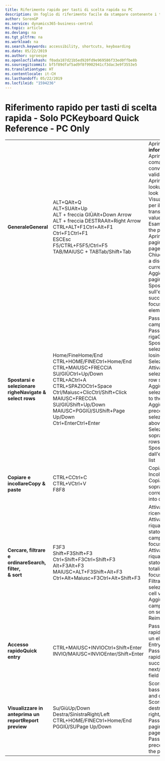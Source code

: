 ```yaml
---
title: Riferimento rapido per tasti di scelta rapida su PC
description: Un foglio di riferimento facile da stampare contenente i tasti di scelta rapida più utilizzati per utenti di PC.
author: SorenGP
ms.service: dynamics365-business-central
ms.topic: article
ms.devlang: na
ms.tgt_pltfrm: na
ms.workload: na
ms.search.keywords: accessibility, shortcuts, keyboarding
ms.date: 05/22/2019
ms.author: sgroespe
ms.openlocfilehash: f0ada187d21b5ed920fd9e969586f33ed0ffbe8b
ms.sourcegitcommit: bf5f89dfaf5ad9f8f9902941cf3dac3e9f3553e5
ms.translationtype: HT
ms.contentlocale: it-CH
ms.lasthandoff: 05/22/2019
ms.locfileid: "1594236"
---
```

# <a name="keyboard-quick-reference---pc-only"></a><span data-ttu-id="b5e01-103">Riferimento rapido per tasti di scelta rapida - Solo PC</span><span class="sxs-lookup"><span data-stu-id="b5e01-103">Keyboard Quick Reference - PC Only</span></span>

||||  
|----------------|-----------|----------------|
|<span data-ttu-id="b5e01-104">**Generale**</span><span class="sxs-lookup"><span data-stu-id="b5e01-104">**General**</span></span>|<span data-ttu-id="b5e01-105">ALT+Q</span><span class="sxs-lookup"><span data-stu-id="b5e01-105">Alt+Q</span></span><br /><span data-ttu-id="b5e01-106">ALT+SU</span><span class="sxs-lookup"><span data-stu-id="b5e01-106">Alt+Up</span></span><br /><span data-ttu-id="b5e01-107">ALT + freccia GIÙ</span><span class="sxs-lookup"><span data-stu-id="b5e01-107">Alt+Down Arrow</span></span><br /><span data-ttu-id="b5e01-108">ALT + freccia DESTRA</span><span class="sxs-lookup"><span data-stu-id="b5e01-108">Alt+Right Arrow</span></span><br /><span data-ttu-id="b5e01-109">CTRL+ALT+F1</span><span class="sxs-lookup"><span data-stu-id="b5e01-109">Ctrl+Alt+F1</span></span><br /><span data-ttu-id="b5e01-110">Ctrl+F1</span><span class="sxs-lookup"><span data-stu-id="b5e01-110">Ctrl+F1</span></span><br /><span data-ttu-id="b5e01-111">ESC</span><span class="sxs-lookup"><span data-stu-id="b5e01-111">Esc</span></span><br /><span data-ttu-id="b5e01-112">F5/CTRL+F5</span><span class="sxs-lookup"><span data-stu-id="b5e01-112">F5/Ctrl+F5</span></span><br /><span data-ttu-id="b5e01-113">TAB/MAIUSC + TAB</span><span class="sxs-lookup"><span data-stu-id="b5e01-113">Tab/Shift+Tab</span></span><br />|<span data-ttu-id="b5e01-114">Aprire la funzionalità delle **informazioni**</span><span class="sxs-lookup"><span data-stu-id="b5e01-114">Open **Tell me**</span></span><br /><span data-ttu-id="b5e01-115">Aprire la descrizione comando o l'errore di convalida</span><span class="sxs-lookup"><span data-stu-id="b5e01-115">Open tooltip or validation error</span></span><br /><span data-ttu-id="b5e01-116">Aprire un menu a discesa o lookup</span><span class="sxs-lookup"><span data-stu-id="b5e01-116">Open a drop-down or look up</span></span><br /><span data-ttu-id="b5e01-117">Visualizzare le transazioni per il valore calcolato</span><span class="sxs-lookup"><span data-stu-id="b5e01-117">See the transactions for calculated value</span></span><br /><span data-ttu-id="b5e01-118">Esaminare la pagina</span><span class="sxs-lookup"><span data-stu-id="b5e01-118">Inspect the page</span></span><br /><span data-ttu-id="b5e01-119">Aprire la Guida per la pagina</span><span class="sxs-lookup"><span data-stu-id="b5e01-119">Open help for the page</span></span><br /><span data-ttu-id="b5e01-120">Chiudere la pagina o il menu a discesa corrente</span><span class="sxs-lookup"><span data-stu-id="b5e01-120">Close the current page or drop-down</span></span><br /><span data-ttu-id="b5e01-121">Aggiornare/ricaricare la pagina</span><span class="sxs-lookup"><span data-stu-id="b5e01-121">Refresh/reload page</span></span><br /><span data-ttu-id="b5e01-122">Spostare lo stato attivo sull'elemento successivo/precedente</span><span class="sxs-lookup"><span data-stu-id="b5e01-122">Move focus to the next/previous element</span></span>|
|<span data-ttu-id="b5e01-123">**Spostarsi e<br />selezionare righe**</span><span class="sxs-lookup"><span data-stu-id="b5e01-123">**Navigate &<br />select rows**</span></span>| <span data-ttu-id="b5e01-124">Home/Fine</span><span class="sxs-lookup"><span data-stu-id="b5e01-124">Home/End</span></span><br /><span data-ttu-id="b5e01-125">CTRL+HOME/FINE</span><span class="sxs-lookup"><span data-stu-id="b5e01-125">Ctrl+Home/End</span></span> <br /><span data-ttu-id="b5e01-126">CTRL+MAIUSC+FRECCIA SU/GIÙ</span><span class="sxs-lookup"><span data-stu-id="b5e01-126">Ctrl+Up/Down</span></span><br /><span data-ttu-id="b5e01-127">CTRL+A</span><span class="sxs-lookup"><span data-stu-id="b5e01-127">Ctrl+A</span></span> <br /><span data-ttu-id="b5e01-128">CTRL+SPAZIO</span><span class="sxs-lookup"><span data-stu-id="b5e01-128">Ctrl+Space</span></span><br /><span data-ttu-id="b5e01-129">Ctrl/Maiusc+Clic</span><span class="sxs-lookup"><span data-stu-id="b5e01-129">Ctrl/Shift+Click</span></span><br /><span data-ttu-id="b5e01-130">MAIUSC+FRECCIA SU/GIÙ</span><span class="sxs-lookup"><span data-stu-id="b5e01-130">Shift+Up/Down</span></span><br /><span data-ttu-id="b5e01-131">MAIUSC+PGGIÙ/SU</span><span class="sxs-lookup"><span data-stu-id="b5e01-131">Shift+Page Up/Down</span></span><br /><span data-ttu-id="b5e01-132">Ctrl+Enter</span><span class="sxs-lookup"><span data-stu-id="b5e01-132">Ctrl+Enter</span></span>| <span data-ttu-id="b5e01-133">Passare al primo/ultimo campo</span><span class="sxs-lookup"><span data-stu-id="b5e01-133">Go to first/last field</span></span><br /><span data-ttu-id="b5e01-134">Passare alla prima/ultima riga</span><span class="sxs-lookup"><span data-stu-id="b5e01-134">Go to first/last row</span></span><br /><span data-ttu-id="b5e01-135">Spostarsi senza perdere la selezione</span><span class="sxs-lookup"><span data-stu-id="b5e01-135">Navigate without losing selection</span></span><br /><span data-ttu-id="b5e01-136">Selezionare tutto</span><span class="sxs-lookup"><span data-stu-id="b5e01-136">Select all</span></span><br /><span data-ttu-id="b5e01-137">Attivare/disattivare la selezione delle righe</span><span class="sxs-lookup"><span data-stu-id="b5e01-137">Toggle row selection</span></span><br /> <span data-ttu-id="b5e01-138">Aggiungere le righe alla selezione</span><span class="sxs-lookup"><span data-stu-id="b5e01-138">Add the row/rows to the selection</span></span><br /><span data-ttu-id="b5e01-139">Aggiungere la riga precedente/successiva alla selezione</span><span class="sxs-lookup"><span data-stu-id="b5e01-139">Add row above/below to selection</span></span><br /><span data-ttu-id="b5e01-140">Selezionare righe visibili sopra/sotto</span><span class="sxs-lookup"><span data-stu-id="b5e01-140">Select visible rows above/below</span></span> <br /><span data-ttu-id="b5e01-141">Spostare lo stato attivo fuori dall'elenco</span><span class="sxs-lookup"><span data-stu-id="b5e01-141">Focus out of the list</span></span>|
|<span data-ttu-id="b5e01-142">**Copiare e incollare**</span><span class="sxs-lookup"><span data-stu-id="b5e01-142">**Copy & paste**</span></span>|<span data-ttu-id="b5e01-143">CTRL+C</span><span class="sxs-lookup"><span data-stu-id="b5e01-143">Ctrl+C</span></span><br /><span data-ttu-id="b5e01-144">CTRL+V</span><span class="sxs-lookup"><span data-stu-id="b5e01-144">Ctrl+V</span></span><br /><span data-ttu-id="b5e01-145">F8</span><span class="sxs-lookup"><span data-stu-id="b5e01-145">F8</span></span>|<span data-ttu-id="b5e01-146">Copiare righe</span><span class="sxs-lookup"><span data-stu-id="b5e01-146">Copy rows</span></span><br /><span data-ttu-id="b5e01-147">Incolla righe</span><span class="sxs-lookup"><span data-stu-id="b5e01-147">Paste rows</span></span><br /><span data-ttu-id="b5e01-148">Copiare il campo soprastante nella riga corrente</span><span class="sxs-lookup"><span data-stu-id="b5e01-148">Copy field above into current row</span></span>|
|<span data-ttu-id="b5e01-149">**Cercare, filtrare <br />e ordinare**</span><span class="sxs-lookup"><span data-stu-id="b5e01-149">**Search, filter, <br />& sort**</span></span>|<span data-ttu-id="b5e01-150">F3</span><span class="sxs-lookup"><span data-stu-id="b5e01-150">F3</span></span><br /><span data-ttu-id="b5e01-151">Shift+F3</span><span class="sxs-lookup"><span data-stu-id="b5e01-151">Shift+F3</span></span><br /><span data-ttu-id="b5e01-152">Ctrl+Shift+F3</span><span class="sxs-lookup"><span data-stu-id="b5e01-152">Ctrl+Shift+F3</span></span><br /><span data-ttu-id="b5e01-153">Alt+F3</span><span class="sxs-lookup"><span data-stu-id="b5e01-153">Alt+F3</span></span><br /><span data-ttu-id="b5e01-154">MAIUSC+ALT+F3</span><span class="sxs-lookup"><span data-stu-id="b5e01-154">Shift+Alt+F3</span></span><br /><span data-ttu-id="b5e01-155">Ctrl+Alt+Maiusc+F3</span><span class="sxs-lookup"><span data-stu-id="b5e01-155">Ctrl+Alt+Shift+F3</span></span>|<span data-ttu-id="b5e01-156">Attivare/disattivare la ricerca</span><span class="sxs-lookup"><span data-stu-id="b5e01-156">Toggle search</span></span><br /><span data-ttu-id="b5e01-157">Attivare/disattivare il riquadro Filtro	; spostare lo stato attivo sui filtri del campo</span><span class="sxs-lookup"><span data-stu-id="b5e01-157">Toggle filter pane; focus on field filters</span></span><br /><span data-ttu-id="b5e01-158">Attivare/disattivare il riquadro Filtro; spostare lo stato attivo sui filtri dei totali</span><span class="sxs-lookup"><span data-stu-id="b5e01-158">Toggle filter pane; focus on totals filters</span></span><br /><span data-ttu-id="b5e01-159">Filtrare il valore della cella selezionata</span><span class="sxs-lookup"><span data-stu-id="b5e01-159">Filter on selected cell value</span></span><br /><span data-ttu-id="b5e01-160">Aggiungere un filtro sul campo selezionato</span><span class="sxs-lookup"><span data-stu-id="b5e01-160">Add filter on selected field</span></span><br /><span data-ttu-id="b5e01-161">Reimposta filtri</span><span class="sxs-lookup"><span data-stu-id="b5e01-161">Reset filters</span></span>|
|<span data-ttu-id="b5e01-162">**Accesso rapido**</span><span class="sxs-lookup"><span data-stu-id="b5e01-162">**Quick entry**</span></span>|<span data-ttu-id="b5e01-163">CTRL+MAIUSC+INVIO</span><span class="sxs-lookup"><span data-stu-id="b5e01-163">Ctrl+Shift+Enter</span></span><br /><span data-ttu-id="b5e01-164">INVIO/MAIUSC+INVIO</span><span class="sxs-lookup"><span data-stu-id="b5e01-164">Enter/Shift+Enter</span></span>|<span data-ttu-id="b5e01-165">Passare al campo Accesso rapido seguente al di fuori di un elenco</span><span class="sxs-lookup"><span data-stu-id="b5e01-165">Go to next Quick Entry field outside a list</span></span><br /><span data-ttu-id="b5e01-166">Passare al campo Accesso rapido successivo/precedente</span><span class="sxs-lookup"><span data-stu-id="b5e01-166">Go to next/previous Quick Entry field</span></span>|
|<span data-ttu-id="b5e01-167">**Visualizzare in anteprima un report**</span><span class="sxs-lookup"><span data-stu-id="b5e01-167">**Report preview**</span></span>|<span data-ttu-id="b5e01-168">Su/Giù</span><span class="sxs-lookup"><span data-stu-id="b5e01-168">Up/Down</span></span><br /><span data-ttu-id="b5e01-169">Destra/Sinistra</span><span class="sxs-lookup"><span data-stu-id="b5e01-169">Right/Left</span></span><br /><span data-ttu-id="b5e01-170">CTRL+HOME/FINE</span><span class="sxs-lookup"><span data-stu-id="b5e01-170">Ctrl+Home/End</span></span><br /><span data-ttu-id="b5e01-171">PGGIÙ/SU</span><span class="sxs-lookup"><span data-stu-id="b5e01-171">Page Up/Down</span></span>|<span data-ttu-id="b5e01-172">Scorrere la pagina verso il basso e verso l'alto</span><span class="sxs-lookup"><span data-stu-id="b5e01-172">Scroll up and down the page</span></span><br /><span data-ttu-id="b5e01-173">Scorrere a destra/sinistra</span><span class="sxs-lookup"><span data-stu-id="b5e01-173">Scroll to the right/left</span></span> <br /><span data-ttu-id="b5e01-174">Passare alla prima/ultima pagina</span><span class="sxs-lookup"><span data-stu-id="b5e01-174">Go to the first/last page</span></span><br /><span data-ttu-id="b5e01-175">Passare alla pagina precedente/successiva</span><span class="sxs-lookup"><span data-stu-id="b5e01-175">Go to the previous/next page</span></span>|
